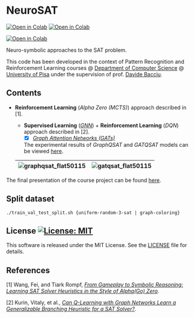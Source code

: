 # NeuroSAT

[![Open in Colab](https://img.shields.io/static/v1.svg?logo=google-colab&label=GraphQSAT&message=Open%20In%20Colab&color=blue)](https://colab.research.google.com/github/dmeoli/neuro-sat/blob/master/GraphQSAT.ipynb)
[![Open in Colab](https://img.shields.io/static/v1.svg?logo=google-colab&label=GATQSAT&message=Open%20In%20Colab&color=blue)](https://colab.research.google.com/github/dmeoli/neuro-sat/blob/master/GATQSAT.ipynb)

[![Open in Colab](https://img.shields.io/static/v1.svg?logo=google-colab&label=AlphaZeroSAT&message=Open%20In%20Colab&color=blue)](https://colab.research.google.com/github/dmeoli/neuro-sat/blob/master/AlphaZeroSAT.ipynb)

Neuro-symbolic approaches to the SAT problem.

This code has been developed in the context of Pattern Recognition and Reinforcement Learning courses @
[Department of Computer Science](https://www.di.unipi.it/en/)
@ [University of Pisa](https://www.unipi.it/index.php/english)
under the supervision of prof. [Davide Bacciu](http://pages.di.unipi.it/bacciu/).

## Contents

- **Reinforcement Learning** (*Alpha Zero (MCTS)*) approach described in [1].

    - **Supervised Learning** (*[GNN](https://arxiv.org/abs/1806.01261)*) +
      **Reinforcement Learning** (*DQN*) approach described in [2].
        - [x] [*Graph Attention Networks (GATs)*](https://arxiv.org/abs/1710.10903)

      The experimental results of *GraphQSAT* and *GATQSAT* models can be
      viewed [here](https://docs.google.com/spreadsheets/d/1j0gQxsOPizNu8hm-nM1YY8bsdpbmWxYGVotj4h5d-wU).
    
    | ![graphqsat_flat50115](https://docs.google.com/spreadsheets/d/e/2PACX-1vRI3xXW1Hxt7qitKVTIp_H2TLm2ABzE-MdvxbV8_Mz71FchFjPwqbVsQV14Bu6ceh7d4FEvAOk4HPWH/pubchart?oid=1777170439&format=image) | ![gatqsat_flat50115](https://docs.google.com/spreadsheets/d/e/2PACX-1vRI3xXW1Hxt7qitKVTIp_H2TLm2ABzE-MdvxbV8_Mz71FchFjPwqbVsQV14Bu6ceh7d4FEvAOk4HPWH/pubchart?oid=782668130&format=image) |
    |----------------------------------------------------------------------------------------------------------------------------------------------------------------------------------------------|-------------------------------------------------------------------------------------------------------------------------------------------------------------------------------------------|

The final presentation of the course project can be
found [here](https://docs.google.com/presentation/d/1rmFL_RhLS2fjGHb9SM14qdb7o3Oh0iOSlqirF0OQaX8).

## Split dataset

```./train_val_test_split.sh {uniform-random-3-sat | graph-coloring}```

## License [![License: MIT](https://img.shields.io/badge/License-MIT-yellow.svg)](https://opensource.org/licenses/MIT)

This software is released under the MIT License. See the [LICENSE](LICENSE) file for details.

## References

[1] Wang, Fei, and Tiark Rompf, [*From Gameplay to Symbolic Reasoning: Learning SAT Solver Heuristics in the Style of
Alpha(Go) Zero*](https://arxiv.org/abs/1802.05340).

[2] Kurin, Vitaly, et al., [*Can Q-Learning with Graph Networks Learn a Generalizable Branching Heuristic for a SAT
Solver?*](https://arxiv.org/abs/1909.11830).

